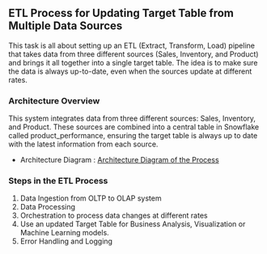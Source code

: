 ## ETL Process for Updating Target Table from Multiple Data Sources

This task is all about setting up an ETL (Extract, Transform, Load) pipeline that takes data from three different sources (Sales, Inventory, and Product) and brings it all together into a single target table. The idea is to make sure the data is always up-to-date, even when the sources update at different rates.

### Architecture Overview

This system integrates data from three different sources: Sales, Inventory, and Product. These sources are combined into a central table in Snowflake called product_performance, ensuring the target table is always up to date with the latest information from each source.

- Architecture Diagram : 
[Architecture Diagram of the Process](https://github.com/rsengar7/Analysis/blob/main/Q4%20-%20System%20Design/Screenshots/ETL.drawio.png)

### Steps in the ETL Process
1. Data Ingestion from OLTP to OLAP system
2. Data Processing
3. Orchestration to process data changes at different rates
4. Use an updated Target Table for Business Analysis, Visualization or Machine Learning models.
5. Error Handling and Logging
